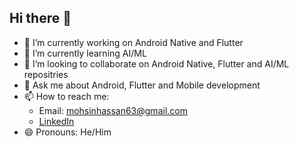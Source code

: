 ## Hi there 👋

<!--
**mohsin363/mohsin363** is a ✨ _special_ ✨ repository because its `README.md` (this file) appears on your GitHub profile.

Here are some ideas to get you started:

- 🔭 I’m currently working on Android Native and Flutter
- 🌱 I’m currently learning AI/ML
- 👯 I’m looking to collaborate on Android Native, Flutter and AI/ML repositries
- 💬 Ask me about ...
- 📫 How to reach me:
- 😄 Pronouns: He/Him
-->

- 🔭 I’m currently working on Android Native and Flutter
- 🌱 I’m currently learning AI/ML
- 👯 I’m looking to collaborate on Android Native, Flutter and AI/ML repositries
- 💬 Ask me about Android, Flutter and Mobile development
- 📫 How to reach me:
     - Email: mohsinhassan63@gmail.com
     - [LinkedIn](www.linkedin.com/in/mohsinhassan92)
- 😄 Pronouns: He/Him

<!--START_SECTION:Activity-->

<!--END_SECTION:ACtivity-->
